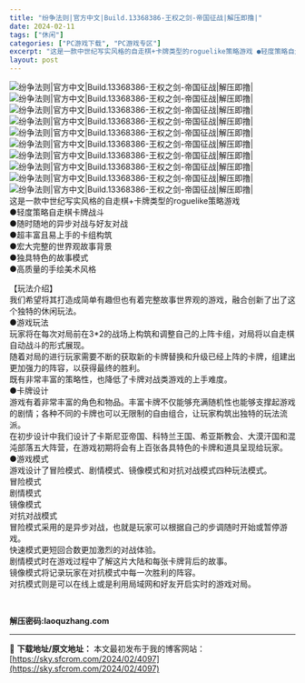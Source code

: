 ```yaml
---
title: "纷争法则|官方中文|Build.13368386-王权之剑-帝国征战|解压即撸|"
date: 2024-02-11
tags: ["休闲"]
categories: ["PC游戏下载", "PC游戏专区"]
excerpt: "这是一款中世纪写实风格的自走棋+卡牌类型的roguelike策略游戏 ●轻度策略自走棋卡牌战斗 ●随时随地的异步对战与好友对战 ●超丰富且易上手的卡组构筑 ●宏大完整的世界观故事背景 ●独具特色的故事模式 ●高质量的手绘美术风格 【玩法介绍】 我们希望将其打造成简单有趣但也有着完整故事世界观的游戏，&hellip;"
layout: post
---
```


 <p><img src="https://media.st.dl.eccdnx.com/steam/apps/2744410/capsule_616x353.jpg?t=1707098897" alt="纷争法则|官方中文|Build.13368386-王权之剑-帝国征战|解压即撸|" /><br /> <img src="https://media.st.dl.eccdnx.com/steam/apps/2744410/ss_7b7897b66ca31463f7d10ac4ddbff83dc0375327.600x338.jpg?t=1707098897" alt="纷争法则|官方中文|Build.13368386-王权之剑-帝国征战|解压即撸|" /><br /> <img src="https://media.st.dl.eccdnx.com/steam/apps/2744410/ss_00870d318a518c7dbb2e1663af96dd77206fdad5.600x338.jpg?t=1707098897" alt="纷争法则|官方中文|Build.13368386-王权之剑-帝国征战|解压即撸|" /><br /> <img src="https://media.st.dl.eccdnx.com/steam/apps/2744410/ss_7a6dbb416a5efb5bd58a34b900c88f5933db5fd7.600x338.jpg?t=1707098897" alt="纷争法则|官方中文|Build.13368386-王权之剑-帝国征战|解压即撸|" /><br /> <img src="https://media.st.dl.eccdnx.com/steam/apps/2744410/ss_2bf6e5ade022a417644b9ba8e612b23711387724.600x338.jpg?t=1707098897" alt="纷争法则|官方中文|Build.13368386-王权之剑-帝国征战|解压即撸|" /><br /> <img src="https://media.st.dl.eccdnx.com/steam/apps/2744410/ss_db3a0dd995cb5e813c5b8322909b2c6d8e043c03.600x338.jpg?t=1707098897" alt="纷争法则|官方中文|Build.13368386-王权之剑-帝国征战|解压即撸|" /><br /> <img src="https://media.st.dl.eccdnx.com/steam/apps/2744410/ss_cc34035ec72ea8f1448a50acb54ccde67e944c8b.600x338.jpg?t=1707098897" alt="纷争法则|官方中文|Build.13368386-王权之剑-帝国征战|解压即撸|" /><br /> <img src="https://media.st.dl.eccdnx.com/steam/apps/2744410/ss_a59ca0dedb96b0bdcb7967b523c21cca1d7ceeb8.600x338.jpg?t=1707098897" alt="纷争法则|官方中文|Build.13368386-王权之剑-帝国征战|解压即撸|" /><br /> <img src="https://media.st.dl.eccdnx.com/steam/apps/2744410/ss_c2a6e2c4835f527f89b36e0f22004adf19f07d73.600x338.jpg?t=1707098897" alt="纷争法则|官方中文|Build.13368386-王权之剑-帝国征战|解压即撸|" /><br /> <img src="https://media.st.dl.eccdnx.com/steam/apps/2744410/ss_f3f242266fc57b25562eba9a78eadc8e7ffdd2d5.600x338.jpg?t=1707098897" alt="纷争法则|官方中文|Build.13368386-王权之剑-帝国征战|解压即撸|" /><br /> 这是一款中世纪写实风格的自走棋+卡牌类型的roguelike策略游戏<br /> ●轻度策略自走棋卡牌战斗<br /> ●随时随地的异步对战与好友对战<br /> ●超丰富且易上手的卡组构筑<br /> ●宏大完整的世界观故事背景<br /> ●独具特色的故事模式<br /> ●高质量的手绘美术风格</p> <p>【玩法介绍】<br /> 我们希望将其打造成简单有趣但也有着完整故事世界观的游戏，融合创新了出了这个独特的休闲玩法。<br /> ●游戏玩法<br /> 玩家将在每次对局前在3*2的战场上构筑和调整自己的上阵卡组，对局将以自走棋自动战斗的形式展现。<br /> 随着对局的进行玩家需要不断的获取新的卡牌替换和升级已经上阵的卡牌，组建出更加强力的阵容，以获得最终的胜利。<br /> 既有非常丰富的策略性，也降低了卡牌对战类游戏的上手难度。<br /> ●卡牌设计<br /> 游戏有着非常丰富的角色和物品。丰富卡牌不仅能够充满随机性也能够支撑起游戏的剧情；各种不同的卡牌也可以无限制的自由组合，让玩家构筑出独特的玩法流派。<br /> 在初步设计中我们设计了卡斯尼亚帝国、科特兰王国、希亚斯教会、大漠汗国和混沌部落五大阵营，在游戏初期将会有上百张各具特色的卡牌和道具呈现给玩家。<br /> ●游戏模式<br /> 游戏设计了冒险模式、剧情模式、镜像模式和对抗对战模式四种玩法模式。<br /> 冒险模式<br /> 剧情模式<br /> 镜像模式<br /> 对抗对战模式<br /> 冒险模式采用的是异步对战，也就是玩家可以根据自己的步调随时开始或暂停游戏。<br /> 快速模式更短回合数更加激烈的对战体验。<br /> 剧情模式时在游戏过程中了解这片大陆和每张卡牌背后的故事。<br /> 镜像模式将记录玩家在对抗模式中每一次胜利的阵容。<br /> 对抗模式则是可以在线上或是利用局域网和好友开启实时的游戏对局。</p> <p>&nbsp;</p> <p><strong>解压密码:laoquzhang.com</strong></p> <p><strong></strong></p> <p><strong></strong></p> 

---
📖 **下载地址/原文地址：** 本文最初发布于我的博客网站：[https://sky.sfcrom.com/2024/02/4097](https://sky.sfcrom.com/2024/02/4097)
